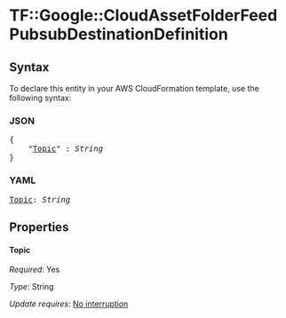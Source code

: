 # TF::Google::CloudAssetFolderFeed PubsubDestinationDefinition

## Syntax

To declare this entity in your AWS CloudFormation template, use the following syntax:

### JSON

<pre>
{
    "<a href="#topic" title="Topic">Topic</a>" : <i>String</i>
}
</pre>

### YAML

<pre>
<a href="#topic" title="Topic">Topic</a>: <i>String</i>
</pre>

## Properties

#### Topic

_Required_: Yes

_Type_: String

_Update requires_: [No interruption](https://docs.aws.amazon.com/AWSCloudFormation/latest/UserGuide/using-cfn-updating-stacks-update-behaviors.html#update-no-interrupt)

